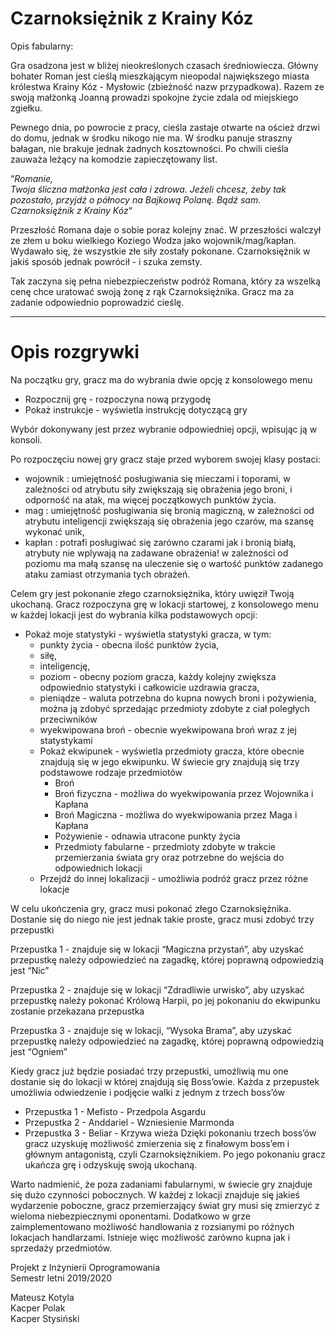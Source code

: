 # Czarnoksiężnik z Krainy Kóz

Opis fabularny: 

Gra osadzona jest w bliżej nieokreślonych czasach średniowiecza. Główny bohater Roman jest cieślą mieszkającym nieopodal największego miasta królestwa Krainy Kóz - Mysłowic (zbieżność nazw przypadkowa). Razem ze swoją małżonką Joanną prowadzi spokojne życie zdala od miejskiego zgiełku.

Pewnego dnia, po powrocie z pracy, cieśla zastaje otwarte na oścież drzwi do domu, jednak w środku nikogo nie ma. W środku panuje straszny bałagan, nie brakuje jednak żadnych kosztowności. Po chwili cieśla zauważa leżący na komodzie zapieczętowany list. 

“*Romanie,  
Twoja śliczna małżonka jest cała i zdrowa. Jeżeli chcesz, żeby tak pozostało, przyjdź o północy na Bajkową Polanę. Bądź sam.  
Czarnoksiężnik z Krainy Kóz*“

Przeszłość Romana daje o sobie poraz kolejny znać. W przeszłości walczył ze złem u boku wielkiego Koziego Wodza jako wojownik/mag/kapłan. Wydawało się, że wszystkie złe siły zostały pokonane. Czarnoksiężnik w jakiś sposób jednak powrócił - i szuka zemsty.

Tak zaczyna się pełna niebezpieczeństw podróż Romana, który za wszelką cenę chce uratować swoją żonę z rąk Czarnoksiężnika. Gracz ma za zadanie odpowiednio poprowadzić cieślę.

---
# Opis rozgrywki

Na początku gry, gracz ma do wybrania dwie opcję z konsolowego menu
* Rozpocznij grę - rozpoczyna nową przygodę
* Pokaż instrukcje - wyświetla instrukcję dotyczącą gry

Wybór dokonywany jest przez wybranie odpowiedniej opcji, wpisując ją w konsoli.

Po rozpoczęciu nowej gry gracz staje przed wyborem swojej klasy postaci:

- wojownik
: umiejętność posługiwania się mieczami i toporami,
w zależności od atrybutu siły zwiększają się obrażenia jego broni, i odporność na atak,
ma więcej początkowych punktów życia.
- mag
: umiejętność posługiwania się bronią magiczną, w zależności od atrybutu
 inteligencji zwiększają się obrażenia jego czarów, ma szansę wykonać unik,
- kapłan
: potrafi posługiwać się zarówno czarami jak i bronią białą,
atrybuty nie wplywają na zadawane obrażenia!
w zależności od poziomu ma małą szansę na uleczenie się o wartość punktów zadanego ataku zamiast otrzymania tych obrażeń.


Celem gry jest pokonanie złego czarnoksiężnika, który uwięził Twoją ukochaną. Gracz rozpoczyna grę w lokacji startowej, z konsolowego menu w każdej lokacji jest do wybrania kilka podstawowych opcji:
* Pokaż moje statystyki - wyświetla statystyki gracza, w tym:
    * punkty życia - obecna ilość punktów życia,
    * siłę,
    * inteligencję,
    * poziom - obecny poziom gracza, każdy kolejny zwiększa odpowiednio statystyki i całkowicie uzdrawia gracza,
    * pieniądze - waluta potrzebna do kupna nowych broni i pożywienia, można ją zdobyć sprzedając przedmioty zdobyte z ciał poległych przeciwników
    * wyekwipowana broń - obecnie wyekwipowana broń wraz z jej statystykami
    * Pokaż ekwipunek - wyświetla przedmioty gracza, które obecnie znajdują się w jego ekwipunku. W świecie gry znajdują się trzy podstawowe rodzaje przedmiotów
        * Broń
        * Broń fizyczna - możliwa do wyekwipowania przez Wojownika i Kapłana
        * Broń Magiczna - możliwa do wyekwipowania przez Maga i Kapłana
        * Pożywienie - odnawia utracone punkty życia
        * Przedmioty fabularne - przedmioty zdobyte w trakcie przemierzania świata gry oraz potrzebne do wejścia do odpowiednich lokacji
    * Przejdź do innej lokalizacji - umożliwia podróż gracz przez różne lokacje

W celu ukończenia gry, gracz musi pokonać złego Czarnoksiężnika. Dostanie się do niego nie jest jednak takie proste, gracz musi zdobyć trzy przepustki

Przepustka 1 - znajduje się w lokacji “Magiczna przystań”, aby uzyskać przepustkę należy odpowiedzieć na zagadkę, której poprawną odpowiedzią jest “Nic”

Przepustka 2 - znajduje się w lokacji “Zdradliwie urwisko”, aby uzyskać przepustkę należy pokonać Królową Harpii, po jej pokonaniu do ekwipunku zostanie przekazana przepustka

Przepustka 3 - znajduje się w lokacji, “Wysoka Brama”, aby uzyskać przepustkę należy odpowiedzieć na zagadkę, której poprawną odpowiedzią jest “Ogniem”

Kiedy gracz już będzie posiadać trzy przepustki, umożliwią mu one dostanie się do lokacji w której znajdują się Boss’owie. Każda z przepustek umożliwia odwiedzenie i podjęcie walki z jednym z trzech boss’ów
* Przepustka 1 - Mefisto - Przedpola Asgardu
* Przepustka 2 - Anddariel - Wzniesienie Marmonda
* Przepustka 3 - Beliar - Krzywa wieża
Dzięki pokonaniu trzech boss’ów gracz uzyskuję możliwość zmierzenia się z finałowym boss’em i głównym antagonistą, czyli Czarnoksiężnikiem. Po jego pokonaniu gracz ukańcza grę i odzyskuję swoją ukochaną.

Warto nadmienić, że poza zadaniami fabularnymi, w świecie gry znajduje się dużo czynności pobocznych. W każdej z lokacji znajduje się jakieś wydarzenie poboczne, gracz przemierzający świat gry musi się zmierzyć z wieloma niebezpiecznymi oponentami. Dodatkowo w grze zaimplementowano możliwość handlowania z rozsianymi po różnych lokacjach handlarzami. Istnieje więc możliwość zarówno kupna jak i sprzedaży przedmiotów.


Projekt z Inżynierii Oprogramowania  
Semestr letni 2019/2020

Mateusz Kotyla  
Kacper Polak  
Kacper Stysiński